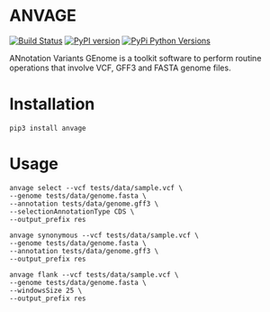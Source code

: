# ANVAGE

[![Build Status](https://travis-ci.com/Grelot/anvage.svg?branch=main)](https://travis-ci.com/Grelot/anvage)
[![PyPI version](https://badge.fury.io/py/anvage.svg)](https://badge.fury.io/py/anvage)
[![PyPi Python Versions](https://img.shields.io/pypi/pyversions/anvage.svg)](https://pypi.org/project/anvage)




ANnotation Variants GEnome is a toolkit software to perform routine operations that involve VCF, GFF3 and FASTA genome files.

# Installation

```
pip3 install anvage
```


# Usage


```
anvage select --vcf tests/data/sample.vcf \
--genome tests/data/genome.fasta \
--annotation tests/data/genome.gff3 \
--selectionAnnotationType CDS \
--output_prefix res
```


```
anvage synonymous --vcf tests/data/sample.vcf \
--genome tests/data/genome.fasta \
--annotation tests/data/genome.gff3 \
--output_prefix res
```


```
anvage flank --vcf tests/data/sample.vcf \
--genome tests/data/genome.fasta \
--windowsSize 25 \
--output_prefix res
```


